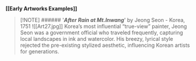 **[[Early Artworks Examples]]**

>[!NOTE] ###### '***After Rain at Mt.Inwang***' by Jeong Seon
> \- Korea, 1751
> ![[Art27.jpg]]
> Korea’s most influential “true-view” painter, Jeong Seon was a government official who traveled frequently, capturing local landscapes in ink and watercolor. His breezy, lyrical style rejected the pre-existing stylized aesthetic, influencing Korean artists for generations.